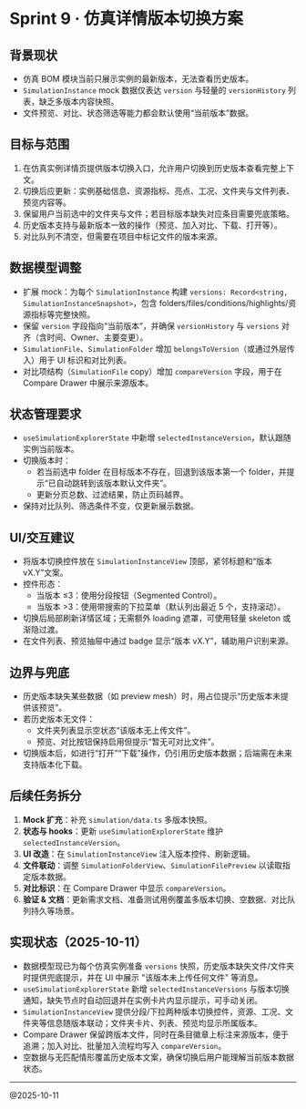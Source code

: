# Sprint 9 · 仿真详情版本切换方案

## 背景现状

- 仿真 BOM 模块当前只展示实例的最新版本，无法查看历史版本。
- `SimulationInstance` mock 数据仅表达 `version` 与轻量的 `versionHistory` 列表，缺乏多版本内容快照。
- 文件预览、对比、状态筛选等能力都会默认使用“当前版本”数据。

## 目标与范围

1. 在仿真实例详情页提供版本切换入口，允许用户切换到历史版本查看完整上下文。
2. 切换后应更新：实例基础信息、资源指标、亮点、工况、文件夹与文件列表、预览内容等。
3. 保留用户当前选中的文件夹与文件；若目标版本缺失对应条目需要兜底策略。
4. 历史版本支持与最新版本一致的操作（预览、加入对比、下载、打开等）。
5. 对比队列不清空，但需要在项目中标记文件的版本来源。

## 数据模型调整

- 扩展 mock：为每个 `SimulationInstance` 构建 `versions: Record<string, SimulationInstanceSnapshot>`，包含 folders/files/conditions/highlights/资源指标等完整快照。
- 保留 `version` 字段指向“当前版本”，并确保 `versionHistory` 与 `versions` 对齐（含时间、Owner、主要变更）。
- `SimulationFile`、`SimulationFolder` 增加 `belongsToVersion`（或通过外层传入）用于 UI 标识和对比列表。
- 对比项结构（`SimulationFile` copy）增加 `compareVersion` 字段，用于在 Compare Drawer 中展示来源版本。

## 状态管理要求

- `useSimulationExplorerState` 中新增 `selectedInstanceVersion`，默认跟随实例当前版本。
- 切换版本时：
  - 若当前选中 folder 在目标版本不存在，回退到该版本第一个 folder，并提示“已自动跳转到该版本默认文件夹”。
  - 更新分页总数、过滤结果，防止页码越界。
- 保持对比队列、筛选条件不变，仅更新展示数据。

## UI/交互建议

- 将版本切换控件放在 `SimulationInstanceView` 顶部，紧邻标题和“版本 vX.Y”文案。
- 控件形态：
  - 当版本 ≤3：使用分段按钮（Segmented Control）。
  - 当版本 >3：使用带搜索的下拉菜单（默认列出最近 5 个，支持滚动）。
- 切换后局部刷新详情区域；无需额外 loading 遮罩，可使用轻量 skeleton 或渐隐过渡。
- 在文件列表、预览抽屉中通过 badge 显示“版本 vX.Y”，辅助用户识别来源。

## 边界与兜底

- 历史版本缺失某些数据（如 preview mesh）时，用占位提示“历史版本未提供该预览”。
- 若历史版本无文件：
  - 文件夹列表显示空状态“该版本无上传文件”。
  - 预览、对比按钮保持启用但提示“暂无可对比文件”。
- 切换版本后，如进行“打开”“下载”操作，仍引用历史版本数据；后端需在未来支持版本化下载。

## 后续任务拆分

1. **Mock 扩充**：补充 `simulation/data.ts` 多版本快照。
2. **状态与 hooks**：更新 `useSimulationExplorerState` 维护 `selectedInstanceVersion`。
3. **UI 改造**：在 `SimulationInstanceView` 注入版本控件、刷新逻辑。
4. **文件联动**：调整 `SimulationFolderView`、`SimulationFilePreview` 以读取指定版本数据。
5. **对比标识**：在 Compare Drawer 中显示 `compareVersion`。
6. **验证 & 文档**：更新需求文档、准备测试用例覆盖多版本切换、空数据、对比队列持久等场景。

## 实现状态（2025-10-11）

- 数据模型现已为每个仿真实例准备 `versions` 快照，历史版本缺失文件/文件夹时提供兜底提示，并在 UI 中展示 "该版本未上传任何文件" 等消息。
- `useSimulationExplorerState` 新增 `selectedInstanceVersions` 与版本切换通知，缺失节点时自动回退并在实例卡片内显示提示，可手动关闭。
- `SimulationInstanceView` 提供分段/下拉两种版本切换控件，资源、工况、文件夹等信息随版本联动；文件夹卡片、列表、预览均显示所属版本。
- Compare Drawer 保留跨版本文件，同时在条目徽章上标注来源版本，便于追溯；加入对比、批量加入流程均写入 `compareVersion`。
- 空数据与无匹配情形覆盖历史版本文案，确保切换后用户能理解当前版本数据状态。

---
@2025-10-11

